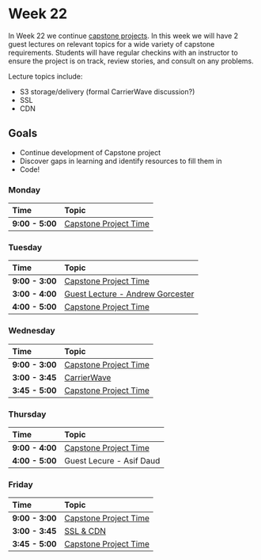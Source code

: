 # Week 22

In Week 22 we continue [capstone projects](../capstone/capstone.md). In this week we will have 2 guest lectures on relevant topics for a wide variety of capstone requirements. Students will have regular checkins with an instructor to ensure the project is on track, review stories, and consult on any problems.

Lecture topics include:
+ S3 storage/delivery (formal CarrierWave discussion?)
+ SSL
+ CDN

## Goals

+ Continue development of Capstone project
+ Discover gaps in learning and identify resources to fill them in
+ Code!

### Monday

| Time             | Topic                                            |
|:-----------------|:-------------------------------------------------|
| **9:00 - 5:00**  | [Capstone Project Time](../capstone/capstone.md) |


### Tuesday

| Time             | Topic                                                   |
|:-----------------|:--------------------------------------------------------|
| **9:00 - 3:00**  | [Capstone Project Time](../capstone/capstone.md)        |
| **3:00 - 4:00**  | [Guest Lecture - Andrew Gorcester](tuesday/security.md) |
| **4:00 - 5:00**  | [Capstone Project Time](../capstone/capstone.md)        |

### Wednesday

| Time            | Topic                                            |
|:----------------|:-------------------------------------------------|
| **9:00 - 3:00** | [Capstone Project Time](../capstone/capstone.md) |
| **3:00 - 3:45** | [CarrierWave](wednesday/carrierwave.md)          |
| **3:45 - 5:00** | [Capstone Project Time](../capstone/capstone.md) |

### Thursday

| Time            | Topic                                            |
|:----------------|:-------------------------------------------------|
| **9:00 - 4:00** | [Capstone Project Time](../capstone/capstone.md) |
| **4:00 - 5:00** | Guest Lecure - Asif Daud                         |


### Friday

| Time            | Topic                                            |
|:----------------|:-------------------------------------------------|
| **9:00 - 3:00** | [Capstone Project Time](../capstone/capstone.md) |
| **3:00 - 3:45** | [SSL & CDN](friday/ssl_and_cdn.md)               |
| **3:45 - 5:00** | [Capstone Project Time](../capstone/capstone.md) |


